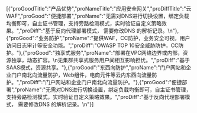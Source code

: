 [{"proGoodTitle":"产品优势","proNameTitle":"应用安全网关","proDiffTitle":"云WAF","proGood":"便捷部署","proName":"无需对DNS进行切换设置，绑定负载均衡即可，自主证书管理，支持旁路检测模式，实时验证自定义策略效果。","proDiff":"基于反向代理部署模式， 需要修改DNS 的解析记录。\n"},{"proGood":"业务防护","proName":"提供WAF，CC防护，业务安全可视，用户访问日志审计等安全功能。","proDiff":"OWASP TOP 10安全威胁防护，CC防护。"},{"proGood":"独享式服务","proName":"部署在VPC网络边界或内部，资源独享，动态扩容。\n无集群共享式服务用户间相互影响担忧。","proDiff":"基于SAAS模式，资源共享。"},{"proGood":"东西向防护","proName":"门户网站和企业门户南北向流量防护，Web组件，电商元件等云内东西向流量防护。","proDiff":"门户网站和企业门户南北向流量防护。"},{"proGood":"便捷部署","proName":"无需对DNS进行切换设置，绑定负载均衡即可，自主证书管理，支持旁路检测模式，实时验证自定义策略效果。","proDiff":"基于反向代理部署模式， 需要修改DNS 的解析记录。\n"}]